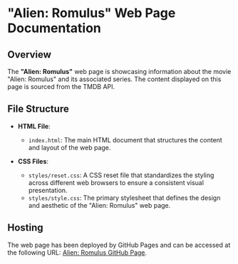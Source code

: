 # "Alien: Romulus" Web Page Documentation

## Overview

The **"Alien: Romulus"** web page is showcasing information about the movie "Alien: Romulus" and its associated series. The content displayed on this page is sourced from the TMDB API.

## File Structure

- **HTML File**:

  - `index.html`: The main HTML document that structures the content and layout of the web page.

- **CSS Files**:
  - `styles/reset.css`: A CSS reset file that standardizes the styling across different web browsers to ensure a consistent visual presentation.
  - `styles/style.css`: The primary stylesheet that defines the design and aesthetic of the "Alien: Romulus" web page.

## Hosting

The web page has been deployed by GitHub Pages and can be accessed at the following URL: [Alien: Romulus GitHub Page](https://svitlanarybakova.github.io/lexicon-filmbolaget/).
